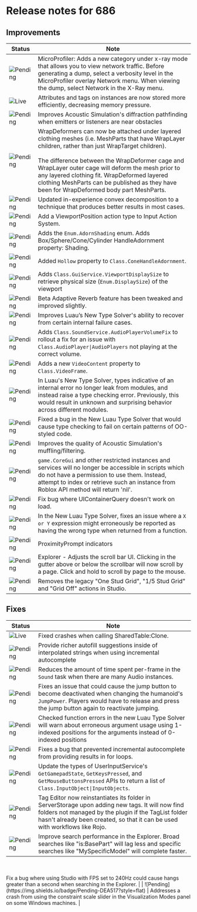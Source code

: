 # Release notes for 686

## Improvements

| Status | Note |
|--------|------|
| ![Pending](https://img.shields.io/badge/Pending-DEA517?style=flat)  | MicroProfiler: Adds a new category under x-ray mode that allows you to view network traffic. Before generating a dump, select a verbosity level in the MicroProfiler overlay Network menu. When viewing the dump, select Network in the X-Ray menu. |
| ![Live](https://img.shields.io/badge/Live-009E57?style=flat)  | Attributes and tags on instances are now stored more efficiently, decreasing memory pressure. |
| ![Pending](https://img.shields.io/badge/Pending-DEA517?style=flat)  | Improves Acoustic Simulation's diffraction pathfinding when emitters or listeners are near obstacles |
| ![Pending](https://img.shields.io/badge/Pending-DEA517?style=flat)  | WrapDeformers can now be attached under layered clothing meshes (i.e. MeshParts that have WrapLayer children, rather than just WrapTarget children).<br><br>The difference between the WrapDeformer cage and WrapLayer outer cage will deform the mesh prior to any layered clothing fit. WrapDeformed layered clothing MeshParts can be published as they have been for WrapDeformed body part MeshParts. |
| ![Pending](https://img.shields.io/badge/Pending-DEA517?style=flat)  | Updated in-experience convex decomposition to a technique that produces better results in most cases. |
| ![Pending](https://img.shields.io/badge/Pending-DEA517?style=flat)  | Add a ViewportPosition action type to Input Action System. |
| ![Pending](https://img.shields.io/badge/Pending-DEA517?style=flat)  | Adds the `Enum.AdornShading` enum. Adds Box/Sphere/Cone/Cylinder HandleAdornment property: Shading. |
| ![Pending](https://img.shields.io/badge/Pending-DEA517?style=flat)  | Added `Hollow` property to `Class.ConeHandleAdornment`. |
| ![Pending](https://img.shields.io/badge/Pending-DEA517?style=flat)  | Adds `Class.GuiService.ViewportDisplaySize` to retrieve physical size (`Enum.DisplaySize`) of the viewport |
| ![Pending](https://img.shields.io/badge/Pending-DEA517?style=flat)  | Beta Adaptive Reverb feature has been tweaked and improved slightly. |
| ![Pending](https://img.shields.io/badge/Pending-DEA517?style=flat)  | Improves Luau’s New Type Solver's ability to recover from certain internal failure cases. |
| ![Pending](https://img.shields.io/badge/Pending-DEA517?style=flat)  | Adds `Class.SoundService.AudioPlayerVolumeFix` to rollout a fix for an issue with `Class.AudioPlayer\|AudioPlayers` not playing at the correct volume. |
| ![Pending](https://img.shields.io/badge/Pending-DEA517?style=flat)  | Adds a new `VideoContent` property to `Class.VideoFrame`. |
| ![Pending](https://img.shields.io/badge/Pending-DEA517?style=flat)  | In Luau's New Type Solver, types indicative of an internal error no longer leak from modules, and instead raise a type checking error. Previously, this would result in unknown and surprising behavior across different modules. |
| ![Pending](https://img.shields.io/badge/Pending-DEA517?style=flat)  | Fixed a bug in the New Luau Type Solver that would cause type checking to fail on certain patterns of OO-styled code. |
| ![Pending](https://img.shields.io/badge/Pending-DEA517?style=flat)  | Improves the quality of Acoustic Simulation's muffling/filtering. |
| ![Pending](https://img.shields.io/badge/Pending-DEA517?style=flat)  | `game.CoreGui` and other restricted instances and services will no longer be accessible in scripts which do not have a permission to use them. Instead, attempt to index or retrieve such an instance from Roblox API method will return 'nil'. |
| ![Pending](https://img.shields.io/badge/Pending-DEA517?style=flat)  | Fix bug where UIContainerQuery doesn't work on load. |
| ![Pending](https://img.shields.io/badge/Pending-DEA517?style=flat)  | In the New Luau Type Solver, fixes an issue where a `X or Y` expression might erroneously be reported as having the wrong type when returned from a function. |
| ![Pending](https://img.shields.io/badge/Pending-DEA517?style=flat)  | ProximityPrompt indicators |
| ![Pending](https://img.shields.io/badge/Pending-DEA517?style=flat)  | Explorer - Adjusts the scroll bar UI. Clicking in the gutter above or below the scrollbar will now scroll by a page. Click and hold to scroll by page to the mouse. |
| ![Pending](https://img.shields.io/badge/Pending-DEA517?style=flat)  | Removes the legacy "One Stud Grid", "1/5 Stud Grid" and "Grid Off" actions in Studio. |
## Fixes

| Status | Note |
|--------|------|
| ![Live](https://img.shields.io/badge/Live-009E57?style=flat)  | Fixed crashes when calling SharedTable:Clone. |
| ![Pending](https://img.shields.io/badge/Pending-DEA517?style=flat)  | Provide richer autofill suggestions inside of interpolated strings when using incremental autocomplete |
| ![Pending](https://img.shields.io/badge/Pending-DEA517?style=flat)  | Reduces the amount of time spent per-frame in the `Sound` task when there are many Audio instances. |
| ![Pending](https://img.shields.io/badge/Pending-DEA517?style=flat)  | Fixes an issue that could cause the jump button to become deactivated when changing the humanoid's `JumpPower`. Players would have to release and press the jump button again to reactivate jumping. |
| ![Pending](https://img.shields.io/badge/Pending-DEA517?style=flat)  | Checked function errors in the new Luau Type Solver will warn about erroneous argument usage using 1-indexed positions for the arguments instead of 0-indexed positions |
| ![Pending](https://img.shields.io/badge/Pending-DEA517?style=flat)  | Fixes a bug that prevented incremental autocomplete from providing results in for loops. |
| ![Pending](https://img.shields.io/badge/Pending-DEA517?style=flat)  | Update the types of UserInputService's `GetGamepadState`, `GetKeysPressed`, and `GetMouseButtonsPressed` APIs to return a list of `Class.InputObject\|InputObjects`. |
| ![Pending](https://img.shields.io/badge/Pending-DEA517?style=flat)  | Tag Editor now reinstantiates its folder in ServerStorage upon adding new tags. It will now find folders not managed by the plugin if the TagList folder hasn't already been created, so that it can be used with workflows like Rojo. |
| ![Pending](https://img.shields.io/badge/Pending-DEA517?style=flat)  | Improve search performance in the Explorer. Broad searches like "is:BasePart" will lag less and specific searches like "MySpecificModel" will complete faster.<br><br>Fix a bug where using Studio with FPS set to 240Hz could cause hangs greater than a second when searching in the Explorer. |
| ![Pending](https://img.shields.io/badge/Pending-DEA517?style=flat)  | Addresses a crash from using the constraint scale slider in the Visualization Modes panel on some Windows machines. |
